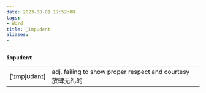```yaml
---
date: 2023-08-01 17:52:08
tags: 
- Word
title: 📖impudent
aliases: 
- 
---
```


<pre><strong>impudent</strong></pre>
|   |   |
|---|---|
|['ɪmpjʊdənt]|adj. failing to show proper respect and courtesy 放肆⽆礼的|